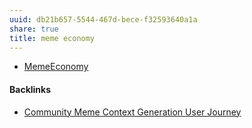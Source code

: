 ```yaml
---
uuid: db21b657-5544-467d-bece-f32593640a1a
share: true
title: meme economy
---
```

* [MemeEconomy](https://old.reddit.com/r/MemeEconomy/)

#### Backlinks

* [Community Meme Context Generation User Journey](/7505fb07-cf5f-4c28-957b-2fc4b4453a32)